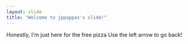 ```yaml
---
layout: slide
title: "Welcome to jppappas's slide!"
---
```

Honestly, I'm just here for the free pizza
Use the left arrow to go back!